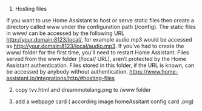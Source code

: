 
1) Hosting files

If you want to use Home Assistant to host or serve static files then create a directory called www under the configuration path (/config). The static files in www/ can be accessed by the following URL http://your.domain:8123/local/, for example audio.mp3 would be accessed as http://your.domain:8123/local/audio.mp3.
If you’ve had to create the www/ folder for the first time, you’ll need to restart Home Assistant.
Files served from the www folder (/local/ URL), aren’t protected by the Home Assistant authentication. Files stored in this folder, if the URL is known, can be accessed by anybody without authentication.
https://www.home-assistant.io/integrations/http/#hosting-files

2) copy tvv.html and dreammotelang.png to /www folder

3) add a webpage card ( according image homeAssitant config card .png)


